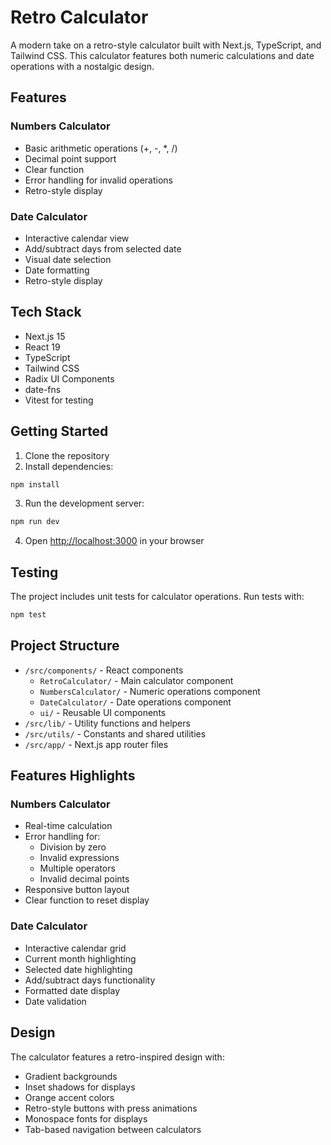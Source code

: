 # Retro Calculator

A modern take on a retro-style calculator built with Next.js, TypeScript, and Tailwind CSS. This calculator features both numeric calculations and date operations with a nostalgic design.

## Features

### Numbers Calculator

- Basic arithmetic operations (+, -, \*, /)
- Decimal point support
- Clear function
- Error handling for invalid operations
- Retro-style display

### Date Calculator

- Interactive calendar view
- Add/subtract days from selected date
- Visual date selection
- Date formatting
- Retro-style display

## Tech Stack

- Next.js 15
- React 19
- TypeScript
- Tailwind CSS
- Radix UI Components
- date-fns
- Vitest for testing

## Getting Started

1. Clone the repository
2. Install dependencies:

```bash
npm install
```

3. Run the development server:

```bash
npm run dev
```

4. Open [http://localhost:3000](http://localhost:3000) in your browser

## Testing

The project includes unit tests for calculator operations. Run tests with:

```bash
npm test
```

## Project Structure

- `/src/components/` - React components
  - `RetroCalculator/` - Main calculator component
  - `NumbersCalculator/` - Numeric operations component
  - `DateCalculator/` - Date operations component
  - `ui/` - Reusable UI components
- `/src/lib/` - Utility functions and helpers
- `/src/utils/` - Constants and shared utilities
- `/src/app/` - Next.js app router files

## Features Highlights

### Numbers Calculator

- Real-time calculation
- Error handling for:
  - Division by zero
  - Invalid expressions
  - Multiple operators
  - Invalid decimal points
- Responsive button layout
- Clear function to reset display

### Date Calculator

- Interactive calendar grid
- Current month highlighting
- Selected date highlighting
- Add/subtract days functionality
- Formatted date display
- Date validation

## Design

The calculator features a retro-inspired design with:

- Gradient backgrounds
- Inset shadows for displays
- Orange accent colors
- Retro-style buttons with press animations
- Monospace fonts for displays
- Tab-based navigation between calculators

